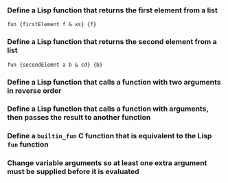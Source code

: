 ### Define a Lisp function that returns the first element from a list

```
fun {firstElement f & xs} {f}
```

### Define a Lisp function that returns the second element from a list

```
fun {secondElemnt a b & cd} {b}
```

### Define a Lisp function that calls a function with two arguments in reverse order

### Define a Lisp function that calls a function with arguments, then passes the result to another function

### Define a `builtin_fun` C function that is equivalent to the Lisp `fun` function

### Change variable arguments so at least one extra argument must be supplied before it is evaluated
